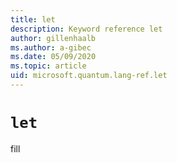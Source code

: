 ```yaml
---
title: let
description: Keyword reference let
author: gillenhaalb
ms.author: a-gibec
ms.date: 05/09/2020
ms.topic: article
uid: microsoft.quantum.lang-ref.let
---
```


# `let`

fill